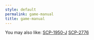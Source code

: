 ```yaml
---
style: default
permalink: game-manual
title: game-manual
---
```

You may also like:
[SCP-1950-J](http://scp-wiki.net/scp-1950-j)
[SCP-2776](http://scp-wiki.net/scp-2776)